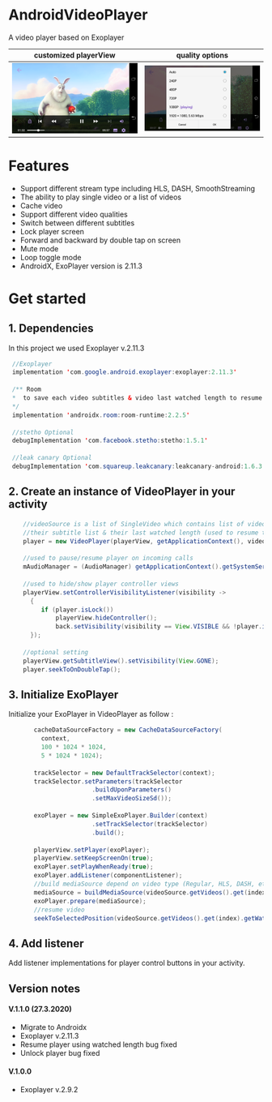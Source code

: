 # AndroidVideoPlayer
A video player based on Exoplayer 

customized playerView            |  quality options
:-------------------------:|:-------------------------:
![](https://github.com/ArezooNazer/AndroidVideoPlayer/blob/master/demo/Screenshot_2020-03-26-19-40-37.png)  |  ![](https://github.com/ArezooNazer/AndroidVideoPlayer/blob/master/demo/Screenshot_2020-03-26-16-32-28.png)
# Features
 <ul>
  <li>
   Support different stream type including HLS, DASH, SmoothStreaming
  </li>
 <li>
   The ability to play single video or a list of videos
  </li>
  <li>
   Cache video
  </li>
  <li>
  Support different video qualities
  </li>
 <li>
   Switch between different subtitles
  </li>
  <li>
   Lock player screen
  </li>
  <li>
   Forward and backward by double tap on screen
  </li>
  <li>
   Mute mode
  </li>
  <li>
   Loop toggle mode
  </li>
   <li>
     AndroidX, ExoPlayer version is 2.11.3
   </li>
 </ul>
 
 # Get started

 ## 1. Dependencies
 In this project we used Exoplayer v.2.11.3

```java
 //Exoplayer
 implementation 'com.google.android.exoplayer:exoplayer:2.11.3'

 /** Room
 *  to save each video subtitles & video last watched length to resume player on next play
 */
 implementation 'androidx.room:room-runtime:2.2.5'

 //stetho Optional
 debugImplementation 'com.facebook.stetho:stetho:1.5.1'

 //leak canary Optional
 debugImplementation 'com.squareup.leakcanary:leakcanary-android:1.6.3'
```

## 2. Create an instance of VideoPlayer in your activity

```java
    //videoSource is a list of SingleVideo which contains list of videos,
    //their subtitle list & their last watched length (used to resume the video)
    player = new VideoPlayer(playerView, getApplicationContext(), videoSource, this);

    //used to pause/resume player on incoming calls
    mAudioManager = (AudioManager) getApplicationContext().getSystemService(Context.AUDIO_SERVICE);

    //used to hide/show player controller views
    playerView.setControllerVisibilityListener(visibility ->
      {
         if (player.isLock())
             playerView.hideController();
             back.setVisibility(visibility == View.VISIBLE && !player.isLock() ? View.VISIBLE : View.GONE);
      });

    //optional setting
    playerView.getSubtitleView().setVisibility(View.GONE);
    player.seekToOnDoubleTap();
```
    
## 3. Initialize ExoPlayer
Initialize your ExoPlayer in VideoPlayer as follow :
 
 ```java
        cacheDataSourceFactory = new CacheDataSourceFactory(
          context,
          100 * 1024 * 1024,
          5 * 1024 * 1024);

        trackSelector = new DefaultTrackSelector(context);
        trackSelector.setParameters(trackSelector
                        .buildUponParameters()
                        .setMaxVideoSizeSd());

        exoPlayer = new SimpleExoPlayer.Builder(context)
                        .setTrackSelector(trackSelector)
                        .build();

        playerView.setPlayer(exoPlayer);
        playerView.setKeepScreenOn(true);
        exoPlayer.setPlayWhenReady(true);
        exoPlayer.addListener(componentListener);
        //build mediaSource depend on video type (Regular, HLS, DASH, etc)
        mediaSource = buildMediaSource(videoSource.getVideos().get(index), cacheDataSourceFactory);
        exoPlayer.prepare(mediaSource);
        //resume video
        seekToSelectedPosition(videoSource.getVideos().get(index).getWatchedLength(), false);
```
## 4. Add listener
Add listener implementations for player control buttons in your activity.

## Version notes

#### V.1.1.0 (27.3.2020)
 <ul>
   <li>
      Migrate to Androidx
   </li>
   <li>
      Exoplayer v.2.11.3
   </li>
   <li>
      Resume player using watched length bug fixed
   </li>
   <li>
      Unlock player bug fixed
   </li>
 </ul>

#### V.1.0.0
 <ul>
   <li>
      Exoplayer v.2.9.2
   </li>
 </ul>
